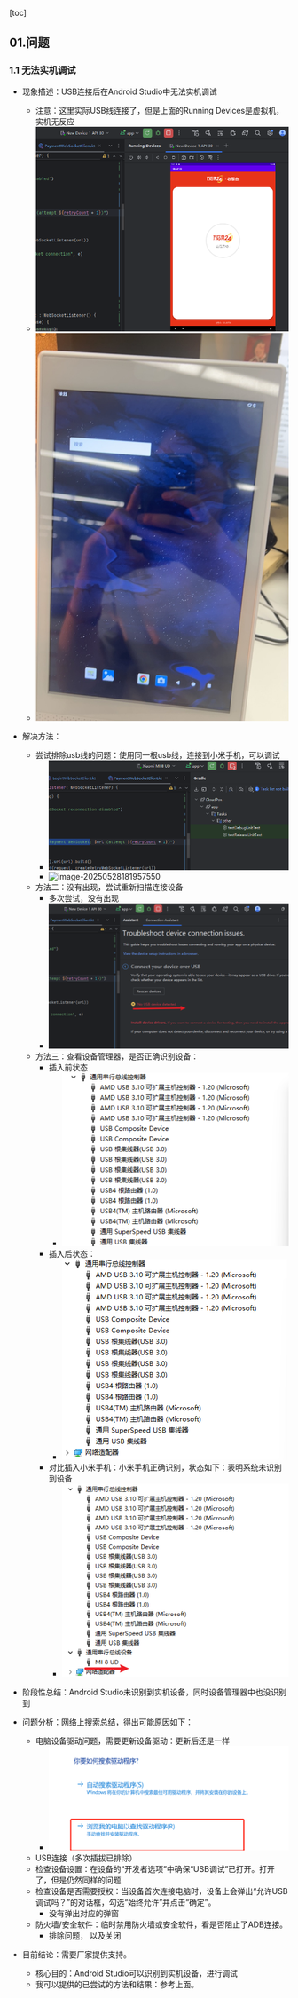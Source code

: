 [toc]

## 01.问题

### 1.1 无法实机调试

- 现象描述：USB连接后在Android Studio中无法实机调试
  - 注意：这里实际USB线连接了，但是上面的Running Devices是虚拟机，实机无反应
  - ![image-20250528182139967](../../_pic_/image-20250528182139967.png)
  - ![img](../../_pic_/33792806-5dc1-4b75-b0a3-3e7075e8ef7c.jpg)
- 解决方法：
  - 尝试排除usb线的问题：使用同一根usb线，连接到小米手机，可以调试
    - ![image-20250528181824607](../../_pic_/image-20250528181824607.png)
    - ![image-20250528181957550](../../_pic_/image-20250528181957550.png)
  - 方法二：没有出现，尝试重新扫描连接设备
    - 多次尝试，没有出现
    - ![image-20250528182358289](../../_pic_/image-20250528182358289.png)
  - 方法三：查看设备管理器，是否正确识别设备：
    - 插入前状态
      - ![image-20250528182545853](../../_pic_/image-20250528182545853.png)
    - 插入后状态：
      - ![image-20250528182636541](../../_pic_/image-20250528182636541.png)
    - 对比插入小米手机：小米手机正确识别，状态如下：表明系统未识别到设备
      - ![image-20250528182758884](../../_pic_/image-20250528182758884.png)

- 阶段性总结：Android Studio未识别到实机设备，同时设备管理器中也没识别到
- 问题分析：网络上搜索总结，得出可能原因如下：
  - 电脑设备驱动问题，需要更新设备驱动：更新后还是一样
    - ![image-20250528183322410](../../_pic_/image-20250528183322410.png)
  - USB连接（多次插拔已排除）
  - 检查设备设置：在设备的“开发者选项”中确保“USB调试”已打开。打开了，但是仍然同样的问题
  - 检查设备是否需要授权：当设备首次连接电脑时，设备上会弹出“允许USB调试吗？”的对话框，勾选“始终允许”并点击“确定”。
    - 没有弹出对应的弹窗
  - 防火墙/安全软件：临时禁用防火墙或安全软件，看是否阻止了ADB连接。
    - 排除问题， 以及关闭
- 目前结论：需要厂家提供支持。
  - 核心目的：Android Studio可以识别到实机设备，进行调试
  - 我可以提供的已尝试的方法和结果：参考上面。



